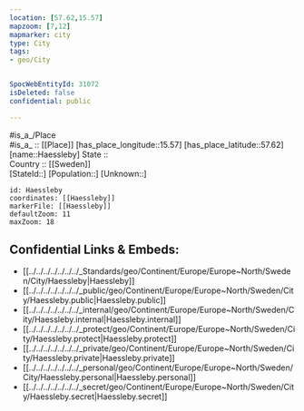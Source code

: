```yaml
---
location: [57.62,15.57] 
mapzoom: [7,12] 
mapmarker: city 
type: City
tags:
- geo/City


SpocWebEntityId: 31072
isDeleted: false
confidential: public

---
```

#is_a_/Place  
#is_a_ :: [[Place]] 
[has_place_longitude::15.57] 
[has_place_latitude::57.62] 
[name::Haessleby] 
State ::  
Country :: [[Sweden]]  
[StateId::] 
[Population::] 
[Unknown::] 


```leaflet
id: Haessleby
coordinates: [[Haessleby]] 
markerFile: [[Haessleby]] 
defaultZoom: 11 
maxZoom: 18
```


## Confidential Links & Embeds: 
- [[../../../../../../../_Standards/geo/Continent/Europe/Europe~North/Sweden/City/Haessleby|Haessleby]] 
- [[../../../../../../../_public/geo/Continent/Europe/Europe~North/Sweden/City/Haessleby.public|Haessleby.public]] 
- [[../../../../../../../_internal/geo/Continent/Europe/Europe~North/Sweden/City/Haessleby.internal|Haessleby.internal]] 
- [[../../../../../../../_protect/geo/Continent/Europe/Europe~North/Sweden/City/Haessleby.protect|Haessleby.protect]] 
- [[../../../../../../../_private/geo/Continent/Europe/Europe~North/Sweden/City/Haessleby.private|Haessleby.private]] 
- [[../../../../../../../_personal/geo/Continent/Europe/Europe~North/Sweden/City/Haessleby.personal|Haessleby.personal]] 
- [[../../../../../../../_secret/geo/Continent/Europe/Europe~North/Sweden/City/Haessleby.secret|Haessleby.secret]] 
